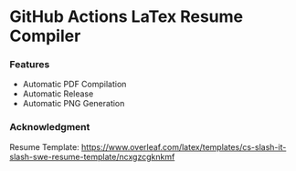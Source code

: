 # GitHub Actions LaTex Resume Compiler
### Features
- Automatic PDF Compilation
- Automatic Release
- Automatic PNG Generation

### Acknowledgment
Resume Template: https://www.overleaf.com/latex/templates/cs-slash-it-slash-swe-resume-template/ncxgzcgknkmf
